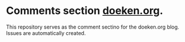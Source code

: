 # Comments section [doeken.org](https://doeken.org/blog).
This repository serves as the comment sectino for the doeken.org blog. Issues are automatically created.
